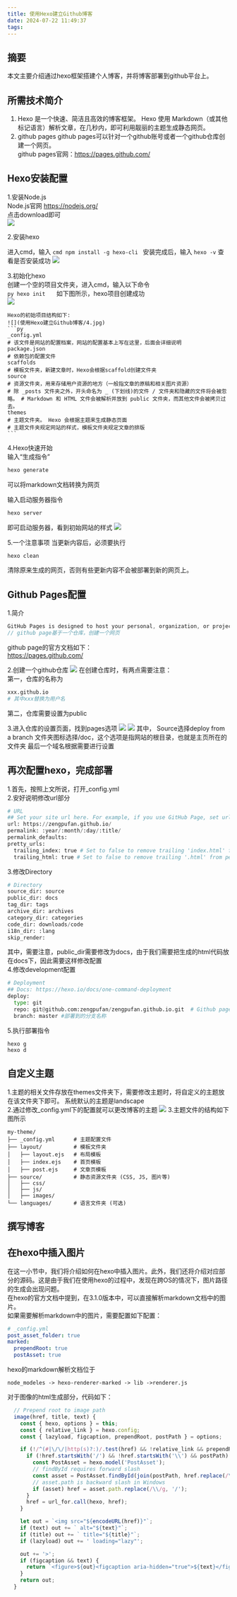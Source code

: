 ```yaml
---
title: 使用Hexo建立Github博客
date: 2024-07-22 11:49:37
tags:
---
```


## 摘要
本文主要介绍通过hexo框架搭建个人博客，并将博客部署到github平台上。
## 所需技术简介
1. Hexo 是一个快速、简洁且高效的博客框架。 Hexo 使用 Markdown（或其他标记语言）解析文章，在几秒内，即可利用靓丽的主题生成静态网页。
2. github pages
github pages可以针对一个github账号或者一个github仓库创建一个网页。  
github pages官网：https://pages.github.com/
## Hexo安装配置
1.安装Node.js  
Node.js官网 https://nodejs.org/  
点击download即可   
![](使用Hexo建立Github博客/1.jpg)

2.安装hexo  
   
   进入cmd，输入
    ```cmd
   npm install -g hexo-cli
    ```
    安装完成后，输入
    ```
    hexo -v
    ```
    查看是否安装成功
    ![](使用Hexo建立Github博客/2.jpg)

3.初始化hexo  
    创建一个空的项目文件夹，进入cmd，输入以下命令    
    ```py
    hexo init  
    ```
    如下图所示，hexo项目创建成功  
    ![](使用Hexo建立Github博客/3.jpg)  
      
    Hexo的初始项目结构如下:  
    ![](使用Hexo建立Github博客/4.jpg)  
    ```py
    _config.yml 
    # 该文件是网站的配置档案，网站的配置基本上写在这里，后面会详细说明
    package.json 
    # 依赖包的配置文件
    scaffolds 
    # 模板文件夹，新建文章时，Hexo会根据scaffold创建文件夹 
    source 
    # 资源文件夹，用来存储用户资源的地方（一般指文章的原稿和相关图片资源）
    # 除 _posts 文件夹之外，开头命名为 _ (下划线)的文件 / 文件夹和隐藏的文件将会被忽略。 # Markdown 和 HTML 文件会被解析并放到 public 文件夹，而其他文件会被拷贝过去。
    themes 
    # 主题文件夹。 Hexo 会根据主题来生成静态页面
    # 主题文件夹规定网站的样式，模板文件夹规定文章的排版
    ```

4.Hexo快速开始  
   输入“生成指令”
   ```py
   hexo generate
   ```
   可以将markdown文档转换为网页  
  
   输入启动服务器指令
   ```py
   hexo server
   ```
   即可启动服务器，看到初始网站的样式
   ![](./使用Hexo建立Github博客/5.jpg)

5.一个注意事项
   当更新内容后，必须要执行
   ```py
   hexo clean
   ```
   清除原来生成的网页，否则有些更新内容不会被部署到新的网页上。

   ## Github Pages配置
1.简介  
```c
GitHub Pages is designed to host your personal, organization, or project pages from a GitHub repository.
// github page基于一个仓库，创建一个网页
```
github page的官方文档如下：  
https://pages.github.com/

2.创建一个github仓库
![](./使用Hexo建立Github博客/6.jpg)
在创建仓库时，有两点需要注意：  
第一，仓库的名称为
```py
xxx.github.io
# 其中xxx替换为用户名
```
第二，仓库需要设置为public 
  
3.进入仓库的设置页面，找到pages选项
![](./使用Hexo建立Github博客/7.jpg)
![](./使用Hexo建立Github博客/8.jpg)
其中，
Source选择deploy from a branch
文件夹图标选择/doc，这个选项是指网站的根目录，也就是主页所在的文件夹
最后一个域名根据需要进行设置

## 再次配置hexo，完成部署
1.首先，按照上文所说，打开_config.yml  
2.安好说明修改url部分
```py
# URL
## Set your site url here. For example, if you use GitHub Page, set url as 'https://username.github.io/project'
url: https://zengpufan.github.io/
permalink: :year/:month/:day/:title/
permalink_defaults:
pretty_urls:
  trailing_index: true # Set to false to remove trailing 'index.html' from permalinks
  trailing_html: true # Set to false to remove trailing '.html' from permalinks
```
3.修改Directory
```py
# Directory
source_dir: source
public_dir: docs
tag_dir: tags
archive_dir: archives
category_dir: categories
code_dir: downloads/code
i18n_dir: :lang
skip_render:
```
其中，需要注意，public_dir需要修改为docs，由于我们需要把生成的html代码放在docs下，因此需要这样修改配置  
4.修改development配置  
```py
# Deployment
## Docs: https://hexo.io/docs/one-command-deployment
deploy:
  type: git
  repo: git@github.com:zengpufan/zengpufan.github.io.git  # Github pages地址
  branch: master #部署到的分支名称
```
5.执行部署指令 
```
hexo g
hexo d
```

## 自定义主题
1.主题的相关文件存放在themes文件夹下，需要修改主题时，将自定义的主题放在该文件夹下即可。 
系统默认的主题是landscape  
2.通过修改_config.yml下的配置就可以更改博客的主题
![](./使用Hexo建立Github博客/9.jpg)
3.主题文件的结构如下图所示  
```
my-theme/
├── _config.yml      # 主题配置文件
├── layout/          # 模板文件夹
│   ├── layout.ejs   # 布局模板
│   ├── index.ejs    # 首页模板
│   ├── post.ejs     # 文章页模板
├── source/          # 静态资源文件夹 (CSS, JS, 图片等)
│   ├── css/
│   ├── js/
│   ├── images/
└── languages/       # 语言文件夹 (可选)

```
## 撰写博客


## 在hexo中插入图片
在这一小节中，我们将介绍如何在hexo中插入图片。此外，我们还将介绍对应部分的源码。这是由于我们在使用hexo的过程中，发现在跨OS的情况下，图片路径的生成会出现问题。  
在hexo的官方文档中提到，在3.1.0版本中，可以直接解析markdown文档中的图片。  
如果需要解析markdown中的图片，需要配置如下配置：  
```yml
# _config.yml
post_asset_folder: true
marked:
  prependRoot: true
  postAsset: true
```
hexo的markdown解析文档位于  
```
node_modeles -> hexo-renderer-marked -> lib ->renderer.js
```
对于图像的html生成部分，代码如下：
```js
  // Prepend root to image path
  image(href, title, text) {
    const { hexo, options } = this;
    const { relative_link } = hexo.config;
    const { lazyload, figcaption, prependRoot, postPath } = options;

    if (!/^(#|\/\/|http(s)?:)/.test(href) && !relative_link && prependRoot) {
      if (!href.startsWith('/') && !href.startsWith('\\') && postPath) {
        const PostAsset = hexo.model('PostAsset');
        // findById requires forward slash
        const asset = PostAsset.findById(join(postPath, href.replace(/\\/g, '/')));
        // asset.path is backward slash in Windows
        if (asset) href = asset.path.replace(/\\/g, '/');
      }
      href = url_for.call(hexo, href);
    }

    let out = `<img src="${encodeURL(href)}"`;
    if (text) out += ` alt="${text}"`;
    if (title) out += ` title="${title}"`;
    if (lazyload) out += ' loading="lazy"';

    out += '>';
    if (figcaption && text) {
      return `<figure>${out}<figcaption aria-hidden="true">${text}</figcaption></figure>`;
    }
    return out;
  }
```
